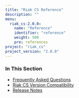 ```yaml
---
title: "Riak CS Reference"
description: ""
menu:
  riak_cs-2.0.0:
    name: "Reference"
    identifier: "reference"
    weight: 500
    pre: references
project: "riak_cs"
project_version: "2.0.0"
---
```


### In This Section

- [Frequently Asked Questions](../cookbooks/faqs/riak-cs/)
- [Riak CS Version Compatibility](../cookbooks/version-compatibility/)
- [Release Notes](../cookbooks/release-notes/)
